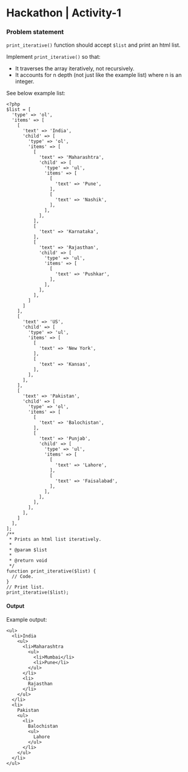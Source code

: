 # Hackathon | Activity-1

### Problem statement
`print_iterative()` function should accept `$list` and print an html list.

Implement `print_iterative()` so that:

 - It traverses the array iteratively, not recursively.
 - It accounts for n depth (not just like the example list) where n is an integer.

See below example list:

```
<?php
$list = [
  'type' => 'ol',
  'items' => [
    [
      'text' => 'India',
      'child' => [
        'type' => 'ol',
        'items' => [
          [
            'text' => 'Maharashtra',
            'child' => [
              'type' => 'ul',
              'items' => [
                [
                  'text' => 'Pune',
                ],
                [
                  'text' => 'Nashik',
                ],
              ],
            ],
          ],
          [
            'text' => 'Karnataka',
          ],
          [
            'text' => 'Rajasthan',
            'child' => [
              'type' => 'ul',
              'items' => [
                [
                  'text' => 'Pushkar',
                ],
              ],
            ],
          ],
        ]
      ]
    ],
    [
      'text' => 'US',
      'child' => [
        'type' => 'ul',
        'items' => [
          [
            'text' => 'New York',
          ],
          [
            'text' => 'Kansas',
          ],
        ],
      ],
    ],
    [
      'text' => 'Pakistan',
      'child' => [
        'type' => 'ol',
        'items' => [
          [
            'text' => 'Balochistan',
          ],
          [
            'text' => 'Punjab',
            'child' => [
              'type' => 'ul',
              'items' => [
                [
                  'text' => 'Lahore',
                ],
                [
                  'text' => 'Faisalabad',
                ],
              ],
            ],
          ],
        ],
      ],
    ]
  ],
];
/**
 * Prints an html list iteratively.
 *
 * @param $list
 *
 * @return void
 */
function print_iterative($list) {
  // Code.
}
// Print list.
print_iterative($list);
```

#### Output
Example output:

```
<ul>
  <li>India
    <ul>
      <li>Maharashtra
        <ul>
          <li>Mumbai</li>
          <li>Pune</li>
        </ul>
      </li>
      <li>
        Rajasthan
      </li>
    </ul>
  </li>
  <li>
    Pakistan
    <ul>
      <li>
        Balochistan
        <ul>
          Lahore
        </ul>
      </li>
    </ul>
  </li>
</ul>
```

